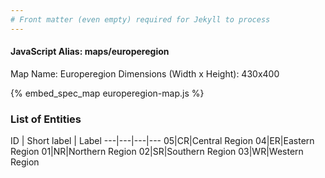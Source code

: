 ```yaml
---
# Front matter (even empty) required for Jekyll to process
---
```


#### JavaScript Alias: maps/europeregion

Map Name: Europeregion
Dimensions (Width x Height): 430x400



{% embed_spec_map europeregion-map.js %}

### List of Entities

ID | Short label | Label
---|---|---|---
05|CR|Central Region
04|ER|Eastern Region
01|NR|Northern Region
02|SR|Southern Region
03|WR|Western Region

